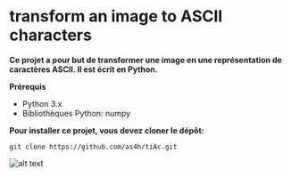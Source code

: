 # transform an image to ASCII characters

**Ce projet a pour but de transformer une image en une représentation de caractères ASCII. Il est écrit en Python.**

**Prérequis**

- Python 3.x
- Bibliothèques Python: numpy

**Pour installer ce projet, vous devez cloner le dépôt:**

```
git clone https://github.com/as4h/tiAc.git 

```

![alt text](https://cdn.discordapp.com/attachments/1048389307947307091/1066442441869238372/2023-01-21-20-28-53_oSm8kZl0_1.gif)
